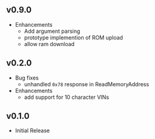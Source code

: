 ## v0.9.0

* Enhancements
   * Add argument parsing
   * prototype implemention of ROM upload
   * allow ram download

## v0.2.0

* Bug fixes
   * unhandled `0x78` response in ReadMemoryAddress
* Enhancements
   * add support for 10 character VINs

## v0.1.0

* Initial Release

